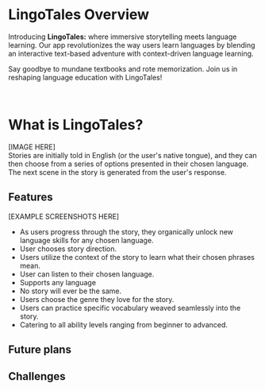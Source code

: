 # LingoTales Overview

Introducing **LingoTales:** where immersive storytelling meets language learning. Our app revolutionizes the way users learn languages by blending an interactive text-based adventure with context-driven language learning. 

Say goodbye to mundane textbooks and rote memorization. Join us in reshaping language education with LingoTales!

<br>

# What is LingoTales?
[IMAGE HERE] <br>
Stories are initially told in English (or the user's native tongue), and they can then choose from a series of options presented in their chosen language. The next scene in the story is generated from the user's response.

## Features
[EXAMPLE SCREENSHOTS HERE] <br>
- As users progress through the story, they organically unlock new language skills for any chosen language.
- User chooses story direction.
- Users utilize the context of the story to learn what their chosen phrases mean.
- User can listen to their chosen language.
- Supports any language
- No story will ever be the same.
- Users choose the genre they love for the story.
- Users can practice specific vocabulary weaved seamlessly into the story.
- Catering to all ability levels ranging from beginner to advanced.

## Future plans

## Challenges
